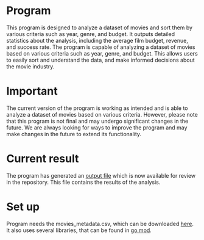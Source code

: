 # Program
This program is designed to analyze a dataset of movies and sort them by various criteria such as year, genre, and budget. It outputs detailed statistics about the analysis, including the average film budget, revenue, and success rate. The program is capable of analyzing a dataset of movies based on various criteria such as year, genre, and budget. This allows users to easily sort and understand the data, and make informed decisions about the movie industry.

# Important
The current version of the program is working as intended and is able to analyze a dataset of movies based on various criteria. However, please note that this program is not final and may undergo significant changes in the future. We are always looking for ways to improve the program and may make changes in the future to extend its functionality.

# Current result
The program has generated an [output file](output.pdf) which is now available for review in the repository. This file contains the results of the analysis.

# Set up
Program needs the movies_metadata.csv, which can be downloaded [here](https://www.kaggle.com/datasets/rounakbanik/the-movies-dataset?select=movies_metadata.csv).
It also uses several libraries, that can be  found in [go.mod](go.mod).
